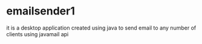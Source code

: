 # emailsender1
it is a desktop application created using java to send email to any number of clients using javamail api
